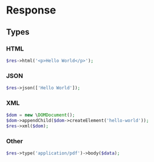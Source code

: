 # Response

## Types

### HTML

```php		
$res->html('<p>Hello World</p>');
```

### JSON

```php
$res->json(['Hello World']);
```

### XML

```php
$dom = new \DOMDocument();
$dom->appendChild($dom->createElement('hello-world'));
$res->xml($dom);
```

### Other

```php
$res->type('application/pdf')->body($data);
```